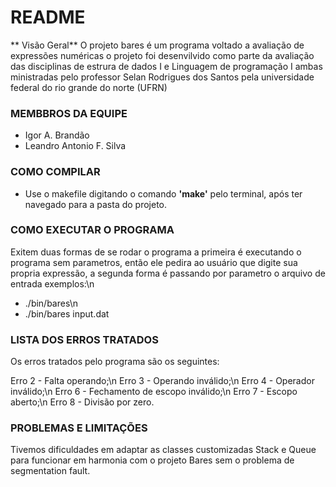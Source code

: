 # README #
** Visão Geral**
O projeto bares é um programa voltado a avaliação de expressões numéricas
o projeto foi desenvilvido como parte da avaliação das disciplinas de estrura de dados I e Linguagem de programação I
ambas ministradas pelo professor Selan Rodrigues dos Santos pela universidade federal do rio grande do norte (UFRN)

### MEMBBROS DA EQUIPE ###
* Igor A. Brandão
* Leandro Antonio F. Silva

### COMO COMPILAR ###
* Use o makefile digitando o comando **'make'** pelo terminal, após ter navegado para a pasta do projeto.

### COMO EXECUTAR O PROGRAMA ###
Exitem duas formas de se rodar o programa a primeira é executando o programa sem parametros, então ele pedira
ao usuário que digite sua propria expressão, a segunda forma é passando por parametro o arquivo de entrada
exemplos:\n
* ./bin/bares\n
* ./bin/bares input.dat

### LISTA DOS ERROS TRATADOS ###
Os erros tratados pelo programa são os seguintes:

Erro 2 - Falta operando;\n
Erro 3 - Operando inválido;\n
Erro 4 - Operador inválido;\n
Erro 6 - Fechamento de escopo inválido;\n
Erro 7 - Escopo aberto;\n
Erro 8 - Divisão por zero.

### PROBLEMAS E LIMITAÇÕES ###
Tivemos dificuldades em adaptar as classes customizadas Stack e Queue
para funcionar em harmonia com o projeto Bares sem o problema de segmentation fault.